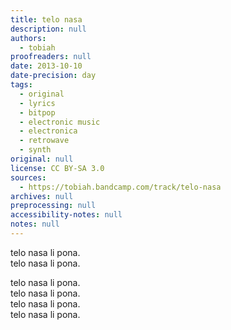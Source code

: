 ```yaml
---
title: telo nasa
description: null
authors:
  - tobiah
proofreaders: null
date: 2013-10-10
date-precision: day
tags:
  - original
  - lyrics
  - bitpop
  - electronic music
  - electronica
  - retrowave
  - synth
original: null
license: CC BY-SA 3.0
sources:
  - https://tobiah.bandcamp.com/track/telo-nasa
archives: null
preprocessing: null
accessibility-notes: null
notes: null
---
```


telo nasa li pona.  \
telo nasa li pona.

telo nasa li pona.  \
telo nasa li pona.  \
telo nasa li pona.  \
telo nasa li pona.
